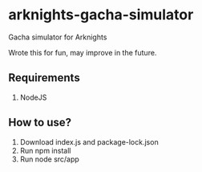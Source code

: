 # arknights-gacha-simulator
Gacha simulator for Arknights 

Wrote this for fun, may improve in the future.

## Requirements
1. NodeJS

## How to use?
1. Download index.js and package-lock.json
2. Run npm install
3. Run node src/app
